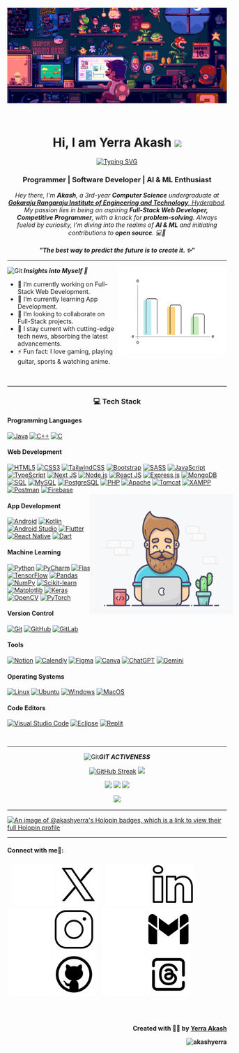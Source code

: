 <p align="center">
    <img src="https://github.com/akashyerra/akashyerra/blob/main/header.gif?raw=true">
</p>
<br>

<p>
    <h1 align="center">Hi, I am Yerra Akash <img src="https://media.giphy.com/media/hvRJCLFzcasrR4ia7z/giphy.gif" width="28"></h1>
</p>


<p align="center">
    <a href="https://git.io/typing-svg"><img src="https://readme-typing-svg.demolab.com?font=source+code+pro&duration=4000&pause=1000&color=3498DB&center=true&vCenter=true&random=false&width=550&height=75&lines=Passionate+explorer+in+web+development+%F0%9F%9A%80;Solution-driven+developer%F0%9F%92%A1;Enthusiastic+about+AI+%26+ML+%F0%9F%A4%96;Initiating+open-source+contributions+%F0%9F%8D%80" alt="Typing SVG" /></a>
</p>

<h3 align="center" color="green"> Programmer | Software Developer | AI & ML Enthusiast </h3>

<p align="center">
    <em>
        Hey there, I'm <b><i>Akash</i></b>, a 3rd-year <b>Computer Science</b> undergraduate at <a href="https://www.griet.ac.in/" color="white"> <b>Gokaraju Rangaraju Institute of Engineering and Technology</b>, Hyderabad</a>.
        My passion lies in being an aspiring <b>Full-Stack Web Developer,</b>&nbsp; <b> Competitive Programmer</b>, with a knack for <b>problem-solving</b>. Always fueled by curiosity, I'm diving into the realms of <b>AI & ML</b> and initiating contributions to <b>open source</b>. 💻🌟
        <br>
        <br>
        <b><i>"The best way to predict the future is to create it. ✨"</i></b>
    </em>
</p>

<hr>

<img align="right" width=250px height=200px alt="skills_sticker" src="https://github.com/akashyerra/akashyerra/blob/main/skills.gif?raw=true" />

<p align="left">
 <img src="https://media.giphy.com/media/W5eoZHPpUx9sapR0eu/giphy.gif" width="30px" height="30px" alt="Git"/><i><b> Insights into Myself 🌌 </b></i>
</p>

- 🔭 I’m currently working on Full-Stack Web Development.
- 🌱 I’m currently learning App Development.
- 👯 I’m looking to collaborate on Full-Stack projects.
- 🌟 I stay current with cutting-edge tech news, absorbing the latest advancements.
- ⚡ Fun fact: I love gaming, playing guitar, sports & watching anime.
<br><br><br>
<hr>



<!-- <a href="https://git.io/streak-stats"><img src="https://streak-stats.demolab.com?user=akashyerra&hide_border=true" alt="GitHub Streak" /></a> -->

<!-- <img src="/workspaces/akashyerra/working.gif" width="300px" height="250px" align="right" style="transform: scale(1.1)"> -->

<h3 align="center">💻 Tech Stack</h3>

<h4>Programming Languages</h4>

[![Java](https://img.shields.io/badge/java-%23ED8B00.svg?style=for-the-badge&logo=java&logoColor=white)](https://www.oracle.com/java/technologies/java-se-glance.html)
[![C++](https://img.shields.io/badge/C%2B%2B-00599C.svg?style=for-the-badge&logo=c%2B%2B&logoColor=white)](https://www.w3schools.com/cpp/)
[![C](https://img.shields.io/badge/c-%2300599C.svg?style=for-the-badge&logo=c&logoColor=white)](https://www.w3schools.com/c/)

<h4>Web Development</h4>

[![HTML5](https://img.shields.io/badge/html5-%23E34F26.svg?style=for-the-badge&logo=html5&logoColor=white)](https://developer.mozilla.org/en-US/docs/Web/Guide/HTML/HTML5)
[![CSS3](https://img.shields.io/badge/css3-%231572B6.svg?style=for-the-badge&logo=css3&logoColor=white)](https://developer.mozilla.org/en-US/docs/Web/CSS)
[![TailwindCSS](https://img.shields.io/badge/tailwindcss-%2338B2AC.svg?style=for-the-badge&logo=tailwind-css&logoColor=white)](https://tailwindcss.com/)
[![Bootstrap](https://img.shields.io/badge/Bootstrap-%23563D7C.svg?style=for-the-badge&logo=bootstrap&logoColor=white)](https://getbootstrap.com/)
[![SASS](https://img.shields.io/badge/SASS-hotpink.svg?style=for-the-badge&logo=SASS&logoColor=white)](https://sass-lang.com/)
[![JavaScript](https://img.shields.io/badge/JavaScript-F7DF1E?style=for-the-badge&logo=javascript&logoColor=black)](https://developer.mozilla.org/en-US/docs/Web/JavaScript)
[![TypeScript](https://img.shields.io/badge/TypeScript-3178C6?style=for-the-badge&logo=typescript&logoColor=white)](https://www.typescriptlang.org/)
[![Next JS](https://img.shields.io/badge/Next-black?style=for-the-badge&logo=next.js&logoColor=white)](https://nextjs.org/)
[![Node.js](https://img.shields.io/badge/Node.js-43853D?style=for-the-badge&logo=node.js&logoColor=white)](https://nodejs.org/)
[![React JS](https://img.shields.io/badge/react-%2320232a.svg?style=for-the-badge&logo=react&logoColor=%2361DAFB)](https://reactjs.org/)
[![Express.js](https://img.shields.io/badge/Express.js-%23000000.svg?style=for-the-badge&logo=express&logoColor=white)](https://expressjs.com/)
[![MongoDB](https://img.shields.io/badge/MongoDB-%2347A248.svg?style=for-the-badge&logo=mongodb&logoColor=white)](https://www.mongodb.com/)
[![SQL](https://img.shields.io/badge/SQL-%23E89E0C.svg?style=for-the-badge&logo=sql&logoColor=white)](https://www.w3schools.com/sql/)
[![MySQL](https://img.shields.io/badge/MySQL-%2300599C.svg?style=for-the-badge&logo=mysql&logoColor=white)](https://www.mysql.com/)
[![PostgreSQL](https://img.shields.io/badge/PostgreSQL-4169E1?style=for-the-badge&logo=postgresql&logoColor=white)](https://www.postgresql.org/)
[![PHP](https://img.shields.io/badge/PHP-%23777BB4.svg?style=for-the-badge&logo=php&logoColor=white)](https://www.php.net/)
[![Apache](https://img.shields.io/badge/Apache-%23D22128.svg?style=for-the-badge&logo=apache&logoColor=white)](https://httpd.apache.org/)
[![Tomcat](https://img.shields.io/badge/Tomcat-F8DC75?style=for-the-badge&logo=apache-tomcat&logoColor=black)](http://tomcat.apache.org/)
[![XAMPP](https://img.shields.io/badge/XAMPP-%23FB7A24.svg?style=for-the-badge&logo=xampp&logoColor=white)](https://www.apachefriends.org/index.html)
[![Postman](https://img.shields.io/badge/Postman-FF6C37?style=for-the-badge&logo=postman&logoColor=white)](https://www.postman.com/)
[![Firebase](https://img.shields.io/badge/Firebase-%23FFCA28.svg?style=for-the-badge&logo=firebase&logoColor=black)](https://firebase.google.com/)

<img src="https://github.com/akashyerra/akashyerra/blob/main/working.gif?raw=true" width="300px" height="250px" align="right" style="transform: scale(1.1)">
<h4>App Development</h4>

[![Android](https://img.shields.io/badge/Android-3DDC84?style=for-the-badge&logo=android&logoColor=white)](https://www.android.com/)
[![Kotlin](https://img.shields.io/badge/Kotlin-0095D5?style=for-the-badge&logo=kotlin&logoColor=white)](https://kotlinlang.org/)
[![Android Studio](https://img.shields.io/badge/Android_Studio-3DDC84?style=for-the-badge&logo=android-studio&logoColor=darkgreen)](https://developer.android.com/studio)
[![Flutter](https://img.shields.io/badge/Flutter-02569B?style=for-the-badge&logo=flutter&logoColor=white)](https://flutter.dev/)
[![React Native](https://img.shields.io/badge/React_Native-61DAFB?style=for-the-badge&logo=react&logoColor=white)](https://reactnative.dev/)
[![Dart](https://img.shields.io/badge/Dart-0175C2?style=for-the-badge&logo=dart&logoColor=white)](https://dart.dev/)


<h4>Machine Learning</h4>

[![Python](https://img.shields.io/badge/python-3670A0?style=for-the-badge&logo=python&logoColor=ffdd54)](https://www.python.org/)
[![PyCharm](https://img.shields.io/badge/PyCharm-%23000000.svg?style=for-the-badge&logo=pycharm&logoColor=white)](https://www.jetbrains.com/pycharm/)
[![Flask](https://img.shields.io/badge/Flask-%23000000.svg?style=for-the-badge&logo=flask&logoColor=white)](https://flask.palletsprojects.com/)
[![TensorFlow](https://img.shields.io/badge/TensorFlow-%23FF6F00.svg?style=for-the-badge&logo=tensorflow&logoColor=white)](https://www.tensorflow.org/)
[![Pandas](https://img.shields.io/badge/Pandas-150458?style=for-the-badge&logo=pandas&logoColor=white)](https://pandas.pydata.org/)
[![NumPy](https://img.shields.io/badge/NumPy-013243?style=for-the-badge&logo=numpy&logoColor=white)](https://numpy.org/)
[![Scikit-learn](https://img.shields.io/badge/Scikit--learn-F7931E?style=for-the-badge&logo=scikit-learn&logoColor=white)](https://scikit-learn.org/)
[![Matplotlib](https://img.shields.io/badge/Matplotlib-3776AB?style=for-the-badge&logo=matplotlib&logoColor=white)](https://matplotlib.org/)
[![Keras](https://img.shields.io/badge/Keras-D00000?style=for-the-badge&logo=keras&logoColor=white)](https://keras.io/)
[![OpenCV](https://img.shields.io/badge/OpenCV-5C3EE8?style=for-the-badge&logo=opencv&logoColor=white)](https://opencv.org/)
[![PyTorch](https://img.shields.io/badge/PyTorch-EE4C2C?style=for-the-badge&logo=pytorch&logoColor=white)](https://pytorch.org/)


<h4>Version Control</h4>

[![Git](https://img.shields.io/badge/git-%23F05033.svg?style=for-the-badge&logo=git&logoColor=white)](https://git-scm.com/)
[![GitHub](https://img.shields.io/badge/GitHub-%23181717.svg?style=for-the-badge&logo=github&logoColor=white)](https://github.com/)
[![GitLab](https://img.shields.io/badge/GitLab-FCA121?style=for-the-badge&logo=gitlab&logoColor=white)](https://about.gitlab.com/)

<h4>Tools</h4>

[![Notion](https://img.shields.io/badge/Notion-%23000000.svg?style=for-the-badge&logo=notion&logoColor=white)](https://www.notion.so/)
[![Calendly](https://img.shields.io/badge/Calendly-00A2FF?style=for-the-badge&logo=calendly&logoColor=white)](https://calendly.com/)
[![Figma](https://img.shields.io/badge/figma-%23F24E1E.svg?style=for-the-badge&logo=figma&logoColor=white)](https://www.figma.com/)
[![Canva](https://img.shields.io/badge/Canva-00C4CC?style=for-the-badge&logo=canva&logoColor=white)](https://www.canva.com/)
[![ChatGPT](https://img.shields.io/badge/ChatGPT-31A8FF?style=for-the-badge&logo=openai&logoColor=white)](https://chat.openai.com/)
[![Gemini](https://img.shields.io/badge/Gemini-3F5468?style=for-the-badge&logo=gemini&logoColor=white)](https://deepmind.google/technologies/gemini/#introduction)


<h4>Operating Systems</h4>

[![Linux](https://img.shields.io/badge/Linux-%23FCC624.svg?style=for-the-badge&logo=linux&logoColor=black)](https://www.linux.org/)
[![Ubuntu](https://img.shields.io/badge/Ubuntu-E95420?style=for-the-badge&logo=ubuntu&logoColor=white)](https://ubuntu.com/)
[![Windows](https://img.shields.io/badge/Windows-0078D6?style=for-the-badge&logo=windows&logoColor=white)](https://www.microsoft.com/en-us/windows)
[![MacOS](https://img.shields.io/badge/MacOS-000000?style=for-the-badge&logo=apple&logoColor=white)](https://www.apple.com/macos/)


<h4>Code Editors</h4>

[![Visual Studio Code](https://img.shields.io/badge/Visual_Studio_Code-%23007ACC.svg?style=for-the-badge&logo=visual-studio-code&logoColor=white)](https://code.visualstudio.com/)
[![Eclipse](https://img.shields.io/badge/Eclipse-%232C2255.svg?style=for-the-badge&logo=eclipse&logoColor=white)](https://www.eclipse.org/)
[![Replit](https://img.shields.io/badge/Replit-667881?style=for-the-badge&logo=replit&logoColor=white)](https://replit.com/)

<br>
<hr>

<p align="center">
 <img src="https://media.giphy.com/media/W5eoZHPpUx9sapR0eu/giphy.gif" width="30px" height="30px" alt="Git"/><i><b>GIT ACTIVENESS</b></i>
</p>

<p align="center">
    <a href="https://git.io/streak-stats"><img src="https://streak-stats.demolab.com?user=akashyerra&theme=transparent&hide_border=true" alt="GitHub Streak" /></a>
    <img src="https://github-readme-stats.vercel.app/api/top-langs/?username=akashyerra&theme=transparent&layout=donut" width="270px"/>
</p>

<p align="center">
    <img src="https://github-readme-stats.vercel.app/api?username=akashyerra&show_icons=true&theme=transparent&hide_border=true" width="400px"/>
    <img src="https://github-profile-summary-cards.vercel.app/api/cards/profile-details?username=akashyerra&theme=github_dark" width="520px"/>
    <!-- <img src="https://github-contributor-stats.vercel.app/api?username=akashyerra&hide=B&theme=github_dark"/> -->
    <!-- <img src="https://pagespeed-insights.herokuapp.com?url=&categories=seo,performance,accessibility"/> -->
    <img src="https://github-readme-activity-graph.vercel.app/graph?username=akashyerra&theme=react-dark"/>
</p>

<p align="center">
    <a href="https://leetcode.com/akashyerra" style="display: inline-block">
        <img width="40%" src="https://leetcode.card.workers.dev/akashyerra?theme=dark&font=baloo&extension=null&border=2&border_radius=8">
    </a>
</p>

<hr>

[![An image of @akashyerra's Holopin badges, which is a link to view their full Holopin profile](https://holopin.me/akashyerra)](https://holopin.io/@akashyerra) 

<hr>

<!-- 
<h4>🏆 GITHUB TROPHIES:</h4>
<p align="center">
    <a href="https://github.com/akashyerra/">
      <img width=800 src="https://github-profile-trophy.vercel.app/?username=akashyerra&column=8&theme=onedark&no-frame=true&no-bg=true"/>
    </a>
</p>
<hr> -->

<h4> Connect with me🤝: <h4>
</hr>

&nbsp;&nbsp;
[![website](./img/twitterx-light.svg)](https://twitter.com/akashyerra29#gh-dark-mode-only)
[![website](./img/twitterx-dark.svg)](https://twitter.com/akashyerra29#gh-light-mode-only)
&nbsp;&nbsp;
[![website](./img/linkedin-dark.svg)](https://www.linkedin.com/in/akashyerra#gh-dark-mode-only)
[![website](./img/linkedin-light.svg)](https://www.linkedin.com/in/akashyerra#gh-light-mode-only)
&nbsp;&nbsp;
[![website](./img/instagram-dark.svg)](https://www.instagram.com/akash.yerra#gh-dark-mode-only)
[![website](./img/instagram-light.svg)](https://www.instagram.com/akash.yerra#gh-light-mode-only)
&nbsp;&nbsp;
[![website](./img/gmail-light.svg)](mailto:akashyerra@gmail.com#gh-dark-mode-only)
[![website](./img/gmail-dark.svg)](mailto:akashyerra@gmail.com#gh-light-mode-only)
&nbsp;&nbsp;
[![website](./img/github-dark.svg)](https://github.com/akashyerra#gh-dark-mode-only)
[![website](./img/github-light.svg)](https://github.com/akashyerra#gh-light-mode-only)
&nbsp;&nbsp;
[![website](./img/threads-dark.svg)](https://www.threads.net/@akash.yerra#gh-dark-mode-only)
[![website](./img/threads-light.svg)](https://www.threads.net/@akash.yerra#gh-light-mode-only)

<br>
<br>

<p align="right" > Created with 🖤💙 by <a href="https://github.com/akashyerra">Yerra Akash</a></p>
<p align="right" > <img src="https://komarev.com/ghpvc/?username=akashyerra&label=Profile%20views&color=0e75b6&style=flat" alt="akashyerra" /></p>
